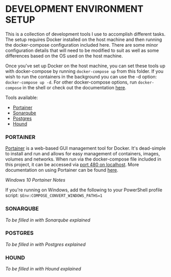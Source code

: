 # DEVELOPMENT ENVIRONMENT SETUP

This is a collection of development tools I use to accomplish different tasks. The setup requires Docker installed on the host machine and then running the docker-compose configuration included here. There are some minor configuration details that will need to be modified to suit as well as some differences based on the OS used on the host machine.

Once you've set up Docker on the host machine, you can set these tools up with docker-compose by running `docker-compose up` from this folder. If you wish to run the containers in the background you can use the -d option: `docker-compose up -d`. For other docker-compose options, run `docker-compose` in the shell or check out the documentation [here](https://docs.docker.com/compose/reference/up/).

Tools available:

* [Portainer](#portainer)
* [Sonarqube](#sonarqube)
* [Postgres](#postgres)
* [Hound](#hound)

### PORTAINER

[Portainer](https://portainer.io/) is a web-based GUI management tool for Docker. It's dead-simple to install and run and allows for easy management of containers, images, volumes and networks. When run via the docker-compose file included in this project, it can be accessed via [port 480 on localhost](http://localhost:480). More documentation on using Portainer can be found [here](https://portainer.readthedocs.io/en/stable/).

_Windows 10 Portainer Notes_

If you're running on Windows, add the following to your PowerShell profile script: `$Env:COMPOSE_CONVERT_WINDOWS_PATHS=1`

### SONARQUBE

_To be filled in with Sonarqube explained_

### POSTGRES

_To be filled in with Postgres explained_

### HOUND

_To be filled in with Hound explained_